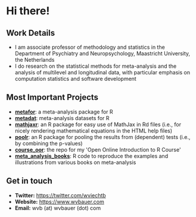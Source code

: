 # Hi there!

## Work Details

- I am associate professor of methodology and statistics in the Department of Psychiatry and Neuropsychology, Maastricht University, the Netherlands
- I do research on the statistical methods for meta-analysis and the analysis of multilevel and longitudinal data, with particular emphasis on computation statistics and software development

## Most Important Projects

- [**metafor**](https://github.com/wviechtb/metafor): a meta-analysis package for R
- [**metadat**](https://github.com/wviechtb/metadat): meta-analysis datasets for R
- [**mathjaxr**](https://github.com/wviechtb/mathjaxr): an R package for easy use of MathJax in Rd files (i.e., for nicely rendering mathematical equations in the HTML help files)
- [**poolr**](https://github.com/ozancinar/poolr): an R package for pooling the results from (dependent) tests (i.e., by combining the p-values)
- [**course_oor**](https://github.com/wviechtb/course_oor): the repo for my 'Open Online Introduction to R Course'
- [**meta_analysis_books**](https://github.com/wviechtb/meta_analysis_books): R code to reproduce the examples and illustrations from various books on meta-analysis

## Get in touch

- **Twitter:** https://twitter.com/wviechtb
- **Website:** https://www.wvbauer.com
- **Email:** wvb (at) wvbauer (dot) com
